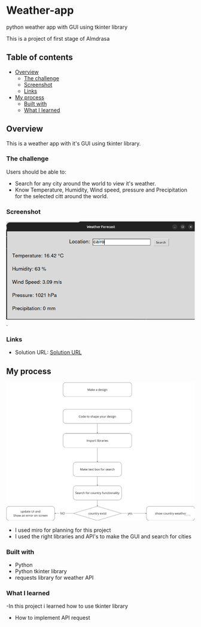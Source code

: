 # Weather-app

python weather app with GUI using tkinter library

This is a project of first stage of Almdrasa

## Table of contents

- [Overview](#overview)
  - [The challenge](#the-challenge)
  - [Screenshot](#screenshot)
  - [Links](#links)
- [My process](#my-process)
  - [Built with](#built-with)
  - [What I learned](#what-i-learned)

## Overview

This is a weather app with it's GUI using tkinter library.

### The challenge

Users should be able to:

- Search for any city around the world to view it's weather.
- Know Temperature, Humidity, Wind speed, pressure and Precipitation for the selected citt around the world.

### Screenshot

![Screenshot](./weather-app-screenshot.png).

### Links

- Solution URL: [Solution URL](https://github.com/Mohammed-Abol-Fotouh/Weather-app)

## My process

![Planning](./planning.png)

- I used miro for planning for this project
- I used the right libraries and API's to make the GUI and search for cities

### Built with

- Python
- Python tkinter library
- requests library for weather API

### What I learned

-In this project i learned how to use tkinter library

- How to implement API request
